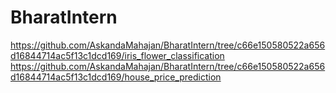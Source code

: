 # BharatIntern
https://github.com/AskandaMahajan/BharatIntern/tree/c66e150580522a656d16844714ac5f13c1dcd169/iris_flower_classification
https://github.com/AskandaMahajan/BharatIntern/tree/c66e150580522a656d16844714ac5f13c1dcd169/house_price_prediction
